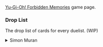[Yu-Gi-Oh! Forbidden Memories](http://retroachievements.org/game/11388) game page.

### **Drop List**
The drop list of cards for every duelist. (WIP)
<details>
  <summary>Simon Muran</summary>

| | Rank S/A (Pow)  | | | Rank S/A (Tec) | | | Rank B/C/D | |
| ------------- | ------------- | ---: | ------------- | ------------- | ---: | ------------- | ------------- | ---: |
| **Nr.** | **Name**  | **Chance**  | **Nr.** | **Name**  | **Chance**  | **Nr.** | **Name**  | **Chance**  |
| 002 | Mystical Elf | 2.15% | 002 | Mystical Elf | 2.25% | | | |
| 006 | Feral Imp | 2.15% | 006 | Feral Imp | 2.25% | | | |
| 009 | Shadow Specter | 7.32% | 009 | Shadow Specter | 7.32% | | | |
| 010 | Blackland Fire Dragon | 2.15% | 010 | Blackland Fire Dragon | 2.25% | | | |
| 019 | Right Arm of the Forbidden One | 0.49% | 019 | Right Arm of the Forbidden One | 0.20% | | | |
| 025 | Horn Imp | 2.15% | 025 | Horn Imp | 2.25% | | | |
| 027 | Battle Ox | 2.15% | 027 | Battle Ox | 2.25% | | | |
| 030 | Zombie Warrior | 2.15% | 030 | Zombie Warrior | 2.25% | | | |
| 031 | Koumori Dragon | 2.25% | 031 | Koumori Dragon | 2.25% | | | |
| 035 | Dark Magician | 2.25% | 041 | Celtic Guardian | 2.25% | | | |
| 038 | Gaia the Fierce Knight | 2.25% | 046 | Griffore | 2.25% | | | |
| 039 | Curse of Dragon | 2.25% | 047 | Torike | 2.25% | | | |
| 041 | Celtic Guardian | 2.25% | 048 | Sangan | 2.25% | | | |
| 046 | Griffore | 2.25% | 059 | Mammoth Graveyard | 2.25% | | | |
| 047 | Torike | 2.25% | 065 | Silver Fang | 2.25% | | | |
| 048 | Sangan | 2.25% | 102 | Mask of Darkness | 0.98% | | | |
| 059 | Mammoth Graveyard | 2.25% | 130 | Weather Control | 4.39% | | | |
| 065 | Silver Fang | 2.25% | 238 | Yashinoki | 0.98% | | | |
| 074 | Giant Soldier of Stone | 2.25% | 301 | Legendary Sword | 3.13% | | | |
| 089 | Catapult Turtle | 2.25% | 313 | Horn of Light | 3.13% | | | |
| 094 | Crawling Dragon | 0.98% | 314 | Horn of the Unicorn | 3.13% | | | |
| 111 | Doma The Angle of Silence | 0.98% | 333 | Sogen | 3.13% | | | |
| 130 | Weather Control | 4.39% | 336 | Dark Hole | 3.13% | | | |
| 238 | Yashinoki | 0.98% | 345 | Final Flame | 3.13% | | | |
| 333 | Sogen | 2.93% | 349 | Spellbinding Circle | 3.13% | | | |
| 381 | Toon Alligator| 0.10% | 381 | Toon Alligator | 0.10% | | | |
| 396 | Ocubeam | 0.98% | 422 | Jinzo #7| 4.30% | | | |
| 408 | Giant-Mech Soldier | 0.98% | 436 | White Dolphin | 3.91% | | | |
| 409 | Metal Dragon | 0.98% | 444 | Turu-Purun | 4.10% | | | |
| 422 | Jinzo #7 | 4.30% | 485 | Korogashi | 3.91% | | | |
| 436 | White Dolphin | 4.30% | 516 | Muka Muka | 3.91% | | | |
| 437 | Deepsea Shark | 0.98% | 573 | Little D | 3.91% | | | |
| 439 | Bottom Dweller | 0.98% | 686 | Widespread Ruin | 1.56% | | | |
| 458 | Kaminari Attack | 0.98% | 687 | Goblin Fan | 1.56% | | | |
| 473 | Vermillion Sparrow | 0.98% | 691 | Revived of Serpent Night Dragon | 3.13% | | | |
| 482 | Pragtical | 0.98% | 692 | Turtle Oath | 3.13% | | | |
| 485 | Korogashi | 4.30% | 700 | Fortress Whale's Oath | 1.56% | | | |
| 487 | Flower Wolf | 0.98% | | | | | | |
| 509 | Bracchio-raidus | 0.98% | | | | | | |
| 516 | Muka Muka | 4.30% | | | | | | |
| 521 | Skullbird | 0.98% | | | | | | |
| 533 | Kwagar Hercules | 0.98% | | | | | | |
| 542 | Misairuzame | 0.98% | | | | | | |
| 557 | Steel Ogre Grotto #1 | 0.98% | | | | | | |
| 563 | Wretched Ghost of the Attic | 4.30% | | | | | | |
| 626 | Amazon of the Seas | 0.98% | | | | | | |
| 645 | Royal Guard | 0.98% | | | | | | |
| 667 | Gate Guardian Ritual | 0.98% | | | | | | |
| 715 | Psycho-Puppet | 0.98% | | | | | | |
| 720 | Mask of Shrine & Dark | 0.98% | | | | | | |
| 721 | Dark Magic Ritual | 0.98% | | | | | | |
| 722 | Magician of Black Chaos | 0.98% | | | | | | |
</details>

